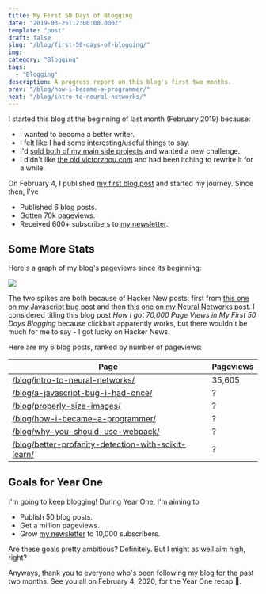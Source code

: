 ```yaml
---
title: My First 50 Days of Blogging
date: "2019-03-25T12:00:00.000Z"
template: "post"
draft: false
slug: "/blog/first-50-days-of-blogging/"
img:
category: "Blogging"
tags:
  - "Blogging"
description: A progress report on this blog's first two months.
prev: "/blog/how-i-became-a-programmer/"
next: "/blog/intro-to-neural-networks/"
---
```


I started this blog at the beginning of last month (February 2019) because:

- I wanted to become a better writer.
- I felt like I had some interesting/useful things to say.
- I'd <a href="/about/" target="_blank">sold both of my main side projects</a> and wanted a new challenge.
- I didn't like [the old victorzhou.com](https://github.com/vzhou842/victorzhou.com-old) and had been itching to rewrite it for a while.

On February 4, I published <a href="/blog/better-profanity-detection-with-scikit-learn/" target="_blank">my first blog post</a> and started my journey. Since then, I've

- Published 6 blog posts.
- Gotten 70k pageviews.
- Received 600+ subscribers to [my newsletter](http://eepurl.com/gf8JCX).

## Some More Stats

Here's a graph of my blog's pageviews since its beginning:

![](/media/first-50-days-post/pageviews.png)

The two spikes are both because of Hacker New posts: first from [this one on my Javascript bug post](https://news.ycombinator.com/item?id=19135552) and then [this one on my Neural Networks post](https://news.ycombinator.com/item?id=19320217). I considered titling this blog post _How I got 70,000 Page Views in My First 50 Days Blogging_ because clickbait apparently works, but there wouldn't be much for me to say - I got lucky on Hacker News.

Here are my 6 blog posts, ranked by number of pageviews:

| Page | Pageviews |
| ---- | --------- |
| <a class="no-underline" href="/blog/intro-to-neural-networks/" target="_blank">/blog/intro-to-neural-networks/</a> | 35,605 |
| <a class="no-underline" href="/blog/a-javascript-bug-i-had-once/" target="_blank">/blog/a-javascript-bug-i-had-once/</a> | ? |
| <a class="no-underline" href="/blog/properly-size-images/" target="_blank">/blog/properly-size-images/</a> | ? |
| <a class="no-underline" href="/blog/how-i-became-a-programmer/" target="_blank">/blog/how-i-became-a-programmer/</a> | ? |
| <a class="no-underline" href="/blog/why-you-should-use-webpack/" target="_blank">/blog/why-you-should-use-webpack/</a> | ? |
| <a class="no-underline" href="/blog/better-profanity-detection-with-scikit-learn/" target="_blank">/blog/better-profanity-detection-with-scikit-learn/</a> | ? |

## Goals for Year One

I'm going to keep blogging! During Year One, I'm aiming to

- Publish 50 blog posts.
- Get a million pageviews.
- Grow [my newsletter](http://eepurl.com/gf8JCX) to 10,000 subscribers.

Are these goals pretty ambitious? Definitely. But I might as well aim high, right?

Anyways, thank you to everyone who's been following my blog for the past two months. See you all on February 4, 2020, for the Year One recap 🎉.
